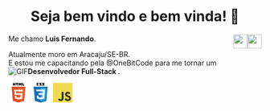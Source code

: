 <h1 align="center"> Seja bem vindo e bem vinda! 👋 </h1>

<p align="left" >
Me chamo <b> Luis Fernando</b>.
 <a href="https://www.linkedin.com/in/luis-fernando-835154203/" target="_blank">
  <img align="right" src="https://i.ibb.co/Kx2GSrT/linkedin.png" width="28px" height="28px">
</a>
<a href="https://www.instagram.com/lu_moura.dev/" target="_blank">
  <img align="right" src="https://cdn.icon-icons.com/icons2/1211/PNG/512/1491579602-yumminkysocialmedia36_83067.png" width="28px" height="28px">
</a>
</p>
<p align="left" >
Atualmente moro em Aracaju/SE-BR.<br />
E estou me capacitando pela @OneBitCode para me tornar um <b>Desenvolvedor Full-Stack </b>.

<img align="left" alt="GIF" src="https://i.pinimg.com/originals/e4/26/70/e426702edf874b181aced1e2fa5c6cde.gif" />
<p/>



<p>
<img align= "botton" src="https://raw.githubusercontent.com/devicons/devicon/master/icons/html5/html5-original-wordmark.svg" alt="html5" width="40" height="40"/> 
<img align= "botton" src="https://raw.githubusercontent.com/devicons/devicon/master/icons/css3/css3-original-wordmark.svg" alt="css3" width="40" height="40"/> 
<img align= "botton" src="https://raw.githubusercontent.com/devicons/devicon/master/icons/javascript/javascript-original.svg" alt="javascript" width="40" height="40"/>  
 </p>
